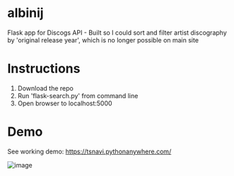 # albinij
Flask app for Discogs API - Built so I could sort and filter artist discography by 'original release year', which is no longer possible on main site

# Instructions
1. Download the repo
2. Run 'flask-search.py' from command line
3. Open browser to localhost:5000

# Demo
See working demo: https://tsnavi.pythonanywhere.com/

![image](https://github.com/tsnavi/albinij/assets/145156860/06748a40-1fa8-44b1-9b70-fe6fc189182c)
